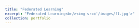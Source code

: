 ```yaml
---
title: "Federated Learning"
excerpt: "Federated Learning<br/><img src='/images/fl.jpg'>"
collection: portfolio
---
```


